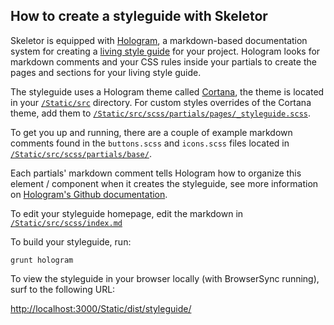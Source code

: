 ## How to create a styleguide with Skeletor

Skeletor is equipped with [Hologram](https://github.com/trulia/hologram), a markdown-based documentation system for creating a [living style guide](http://styleguides.io/) for your project. Hologram looks for markdown comments and your CSS rules inside your partials to create the pages and sections for your living style guide.

The styleguide uses a Hologram theme called [Cortana](https://github.com/Yago/Cortana), the theme is located in your [```/Static/src```](/Static/src) directory. For custom styles overrides of the Cortana theme, add them to [```/Static/src/scss/partials/pages/_styleguide.scss```](/Static/src/scss/partials/pages/_styleguide.scss).

To get you up and running, there are a couple of example markdown comments found in the ```buttons.scss``` and ```icons.scss``` files located in [```/Static/src/scss/partials/base/```](/Static/src/scss/partials/base/).

Each partials' markdown comment tells Hologram how to organize this element / component when it creates the styleguide, see more information on [Hologram's Github documentation](https://github.com/trulia/hologram#quick-start).

To edit your styleguide homepage, edit the markdown in [```/Static/src/scss/index.md```](/Static/src/scss/index.md)

To build your styleguide, run: 

```grunt hologram```


To view the styleguide in your browser locally (with BrowserSync running), surf to the following URL: 

[http://localhost:3000/Static/dist/styleguide/](http://localhost:3000/Static/dist/styleguide/)


